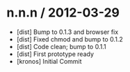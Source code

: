 
n.n.n / 2012-03-29 
==================

  * [dist] Bump to 0.1.3 and browser fix
  * [dist] Fixed chmod and bump to 0.1.2
  * [dist] Code clean; bump to 0.1.1
  * [dist] First prototype ready
  * [kronos] Initial Commit
